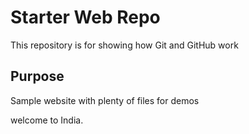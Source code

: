 # Starter Web Repo

This repository is for showing how Git and GitHub work

## Purpose

Sample website with plenty of files for demos


welcome to India.